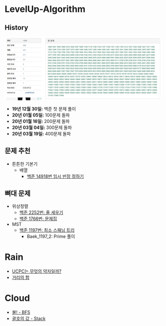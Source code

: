 # LevelUp-Algorithm

## History 

![400](/img/400.JPG)

- __19년 12월 30일:__ 백준 첫 문제 풀이
- __20년 01월 05일:__ 100문제 돌파
- __20년 01월 16일:__ 200문제 돌파
- __20년 03월 04일:__ 300문제 돌파 
- __20년 03월 19일:__ 400문제 돌파


## 문제 추천

- 튼튼한 기본기
    - 배열
        - [백준 14918번 임시 반장 정하기](https://www.acmicpc.net/problem/14918)

## 뼈대 문제

- 위상정렬
    - [백준 2252번: 줄 세우기](https://www.acmicpc.net/problem/2252)
    - [백준 1766번: 문제집](https://www.acmicpc.net/problem/1766)
- MST
    - [백준 1197번: 최소 스패닝 트리](https://www.acmicpc.net/problem/1197)
        - Baek_1197_2: Prime 풀이


# Rain

- [UCPC는 무엇의 약자일까?](https://www.acmicpc.net/problem/15904)
- [거리의 합](https://www.acmicpc.net/problem/2399)


# Cloud

- [불! - BFS](https://www.acmicpc.net/problem/4179)
- [괄호의 값 - Stack](https://www.acmicpc.net/problem/2504)
